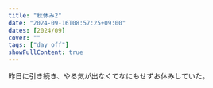 ```yaml
---
title: "秋休み2"
date: "2024-09-16T08:57:25+09:00"
dates: [2024/09]
cover: ""
tags: ["day off"]
showFullContent: true
---
```


昨日に引き続き、やる気が出なくてなにもせずお休みしていた。
